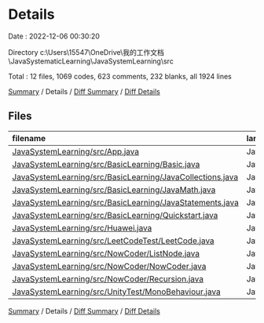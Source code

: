 # Details

Date : 2022-12-06 00:30:20

Directory c:\\Users\\15547\\OneDrive\\我的工作文档\\JavaSystematicLearning\\JavaSystemLearning\\src

Total : 12 files,  1069 codes, 623 comments, 232 blanks, all 1924 lines

[Summary](results.md) / Details / [Diff Summary](diff.md) / [Diff Details](diff-details.md)

## Files
| filename | language | code | comment | blank | total |
| :--- | :--- | ---: | ---: | ---: | ---: |
| [JavaSystemLearning/src/App.java](/JavaSystemLearning/src/App.java) | Java | 15 | 18 | 7 | 40 |
| [JavaSystemLearning/src/BasicLearning/Basic.java](/JavaSystemLearning/src/BasicLearning/Basic.java) | Java | 209 | 156 | 40 | 405 |
| [JavaSystemLearning/src/BasicLearning/JavaCollections.java](/JavaSystemLearning/src/BasicLearning/JavaCollections.java) | Java | 140 | 138 | 65 | 343 |
| [JavaSystemLearning/src/BasicLearning/JavaMath.java](/JavaSystemLearning/src/BasicLearning/JavaMath.java) | Java | 11 | 22 | 5 | 38 |
| [JavaSystemLearning/src/BasicLearning/JavaStatements.java](/JavaSystemLearning/src/BasicLearning/JavaStatements.java) | Java | 108 | 62 | 19 | 189 |
| [JavaSystemLearning/src/BasicLearning/Quickstart.java](/JavaSystemLearning/src/BasicLearning/Quickstart.java) | Java | 9 | 0 | 3 | 12 |
| [JavaSystemLearning/src/Huawei.java](/JavaSystemLearning/src/Huawei.java) | Java | 31 | 0 | 5 | 36 |
| [JavaSystemLearning/src/LeetCodeTest/LeetCode.java](/JavaSystemLearning/src/LeetCodeTest/LeetCode.java) | Java | 203 | 100 | 35 | 338 |
| [JavaSystemLearning/src/NowCoder/ListNode.java](/JavaSystemLearning/src/NowCoder/ListNode.java) | Java | 58 | 6 | 10 | 74 |
| [JavaSystemLearning/src/NowCoder/NowCoder.java](/JavaSystemLearning/src/NowCoder/NowCoder.java) | Java | 228 | 87 | 30 | 345 |
| [JavaSystemLearning/src/NowCoder/Recursion.java](/JavaSystemLearning/src/NowCoder/Recursion.java) | Java | 32 | 30 | 7 | 69 |
| [JavaSystemLearning/src/UnityTest/MonoBehaviour.java](/JavaSystemLearning/src/UnityTest/MonoBehaviour.java) | Java | 25 | 4 | 6 | 35 |

[Summary](results.md) / Details / [Diff Summary](diff.md) / [Diff Details](diff-details.md)